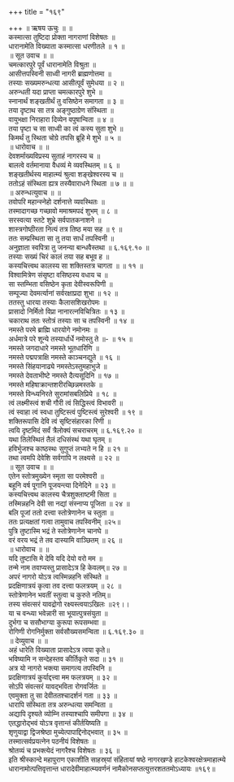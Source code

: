 +++
title = "१६९"

+++
॥ ऋषय ऊचुः ॥ ॥  
कस्मात्सा तुष्टिदा प्रोक्ता नागराणां विशेषतः ॥  
धारानामेति विख्याता कस्मात्सा धरणीतले ॥ १ ॥  
॥ सूत उवाच ॥ ॥  
चमत्कारपुरे पूर्वं धारानामेति विश्रुता ॥  
आसीत्तपस्विनी साध्वी नागरी ब्राह्मणोत्तमा ॥  
तस्याः सख्यमरुन्धत्या आसीत्पूर्वं सुमेधया ॥ २ ॥  
अरुन्धती यदा प्राप्ता चमत्कारपुरे शुभे ॥  
स्नानार्थं शङ्खतीर्थं तु वसिष्ठेन समागता ॥ ३ ॥  
तया दृष्टाथ सा तत्र अङ्गुष्ठाग्रेण संस्थिता ॥  
वायुभक्षा निराहारा दिव्येन वपुषान्विता ॥ ४ ॥  
तया पृष्टा च सा साध्वी का त्वं कस्य सुता शुभे ॥  
किमर्थं तु स्थिता चोग्रे तपसि ब्रूहि मे शुभे ॥ ५ ॥  
॥ धारोवाच ॥ ॥  
देवशर्माख्यविप्रस्य सुताहं नागरस्य च ॥  
बालत्वे वर्तमानाया वैधव्यं मे व्यवस्थितम् ॥ ६ ॥  
शङ्खतीर्थस्य माहात्म्यं श्रुत्वा शङ्खेश्वरस्य च ॥  
ततोऽहं संस्थिता ह्यत्र तस्यैवाराधने स्थिता ॥ ७ ॥ ॥  
॥ अरुन्धत्युवाच ॥ ॥  
तवोपरि महान्स्नेहो दर्शनात्ते व्यवस्थितः ॥  
तस्मादागच्छ गच्छावो ममाश्रमपदं शुभम् ॥ ८ ॥  
सरस्वत्या स्तटे शुभ्रे सर्वपातकनाशने ॥  
शास्त्रगोष्ठीरता नित्यं तत्र तिष्ठ मया सह ॥ ९ ॥  
ततः सम्प्रस्थिता सा तु तया सार्धं तपस्विनी ॥  
अनुज्ञाता स्वपित्रा तु जनन्या बान्धवैस्तथा ॥ ६.१६९.१० ॥  
तस्याः सख्यं चिरं कालं तया सह बभूव ह ॥  
कस्यचित्त्वथ कालस्य सा शक्तिस्तत्र चागता ॥ ॥ ११ ॥  
विश्वामित्रेण संसृष्टा वसिष्ठस्य वधाय च ॥  
सा स्तम्भिता वसिष्ठेन कृता देवीस्वरूपिणी ॥  
सम्पूज्या देवमर्त्यानां सर्वरक्षाप्रदा शुभा ॥ १२ ॥  
ततस्तु धारया तस्याः कैलासशिखरोपमः ॥  
प्रासादो निर्मितो विप्रा नानारत्नविचित्रितः ॥ १३ ॥  
चकाराथ ततः स्तोत्रं तस्याः सा च तपस्विनी ॥ १४ ॥  
नमस्ते परमे ब्राह्मि धारयोगे नमोनमः ॥  
अर्धमात्रे परे शून्ये तस्यार्धार्धे नमोस्तु ते ॥- ॥ १५ ॥  
नमस्ते जगदाधारे नमस्ते भूतधारिणि ॥  
नमस्ते पद्मपत्राक्षि नमस्ते काञ्चनद्युते ॥ १६ ॥  
नमस्ते सिंहयानाढ्ये नमस्तेऽस्तुमहाभुजे ॥  
नमस्ते देवताभीष्टे नमस्ते दैत्यसूदिनि ॥ १७ ॥  
नमस्ते महिषाक्रान्तशरीरच्छिन्नमस्तके ॥  
नमस्ते विन्ध्यनिरते सुरामांसबलिप्रिये ॥ १८ ॥  
त्वं लक्ष्मीस्त्वं शची गौरी त्वं सिद्धिस्त्वं विभावरी ॥  
त्वं स्वाहा त्वं स्वधा तुष्टिस्त्वं पुष्टिस्त्वं सुरेश्वरी ॥ १९ ॥  
शक्तिरूपासि देवि त्वं सृष्टिसंहारका रिणी ॥  
त्वयि दृष्टमिदं सर्वं त्रैलोक्यं सचराचरम् ॥ ६.१६९.२० ॥  
यथा तिलेस्थितं तैलं दधिसंस्थं यथा घृतम् ॥  
हविर्भुजश्च काष्ठस्थः सुगुप्तं लभ्यते न हि ॥ २१ ॥  
तथा त्वमपि देवेशि सर्वगापि न लक्ष्यसे ॥ २२ ॥  
॥ सूत उवाच ॥ ॥  
एतेन स्तोत्रमुख्येन स्मृता सा परमेश्वरी ॥  
बहूनि वर्ष पूगानि पूजयन्त्या दिनेदिने ॥ २३ ॥  
कस्यचित्त्वथ कालस्य चैत्रशुक्लाष्टमी सिता ॥  
तस्मिन्नहनि देवी सा नद्यां संस्नाप्य पूजिता ॥ २४ ॥  
बलि पूजां ततो दत्त्वा स्तोत्रेणानेन च स्तुता ॥  
ततः प्रत्यक्षतां गत्वा तामुवाच तपस्विनीम् ॥२५॥  
पुत्रि तुष्टास्मि भद्रं ते स्तोत्रेणानेन चानघे ॥  
वरं वरय भद्रं ते तव दास्यामि वाञ्छितम् ॥ २६ ॥  
॥ धारोवाच ॥ ॥  
यदि तुष्टासि मे देवि यदि देयो वरो मम ॥  
तन्मे नाम तवाप्यस्तु प्रासादेऽत्र हि केवलम्॥ २७ ॥  
अपरं नागरो योऽत्र त्वस्मिन्नहनि संस्थिते ॥  
प्रदक्षिणात्रयं कृत्वा तव दत्त्वा फलत्रयम् ॥ २८ ॥  
स्तोत्रेणानेन भवतीं स्तुत्वा च कुरुते नतिम्॥  
तस्य संवत्सरं यावद्रोगो रक्ष्यस्त्वयाऽखिलः ॥२९।।  
या च वन्ध्या भवेन्नारी सा भूयात्पुत्रसंयुता ॥  
दुर्भगा च ससौभाग्या कुरूपा रूपसम्भवा ॥  
रोगिणी रोगनिर्मुक्ता सर्वसौख्यसमन्विता ॥ ६.१६९.३० ॥  
॥ देव्युवाच ॥ ॥  
अहं धारेति विख्याता प्रासादेऽत्र त्वया कृते॥  
भविष्यामि न सन्देहस्तव कीर्तिकृते सदा ॥ ३१ ॥  
अत्र यो नागरो भक्त्या समागत्य तपस्विनि ॥  
प्रदक्षिणात्रयं कुर्याद्दत्त्वा मम फलत्रयम् ॥ ३२ ॥  
सोऽपि संवत्सरं यावद्भविता रोगवर्जितः ॥  
एवमुक्ता तु सा देवीततश्चादर्शनं गता ॥ ३३ ॥  
धारापि संस्थिता तत्र अरुन्धत्या समन्विता ॥  
अद्यापि दृश्यते व्योम्नि तस्याश्चापि समीपगा ॥ ३४ ॥  
एतद्धारोद्भवं योऽत्र वृत्तान्तं कीर्तयिष्यति ॥  
शृणुयाद्वा द्विजश्रेष्ठा मुच्येत्पापाद्दिनोद्भवात् ॥ ३५ ॥  
तस्मात्सर्वप्रयत्नेन पठनीयं विशेषतः ॥  
श्रोतव्यं च प्रभक्त्येदं नागरैश्च विशेषतः ॥ ३६ ॥  
इति श्रीस्कान्दे महापुराण एकाशीति साहस्र्यां संहितायां षष्ठे नागरखण्डे हाटकेश्वरक्षेत्रमाहात्म्ये धारानामोत्पत्तिवृत्तान्त धारादेवीमाहात्म्यवर्णनं नामैकोनसप्तत्युत्तरशततमोऽध्यायः ॥१६९॥